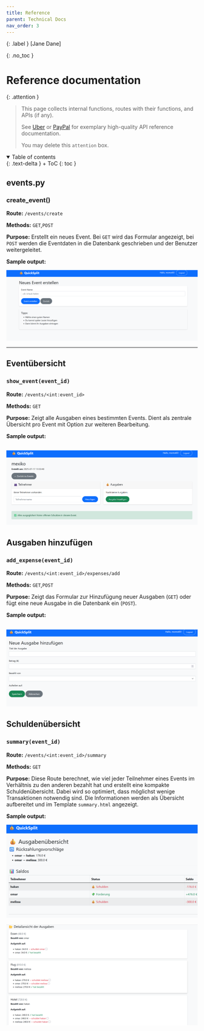 ```yaml
---
title: Reference
parent: Technical Docs
nav_order: 3
---
```


{: .label }
[Jane Dane]

{: .no_toc }
# Reference documentation

{: .attention }
> This page collects internal functions, routes with their functions, and APIs (if any).
> 
> See [Uber](https://developer.uber.com/docs/drivers/references/api) or [PayPal](https://developer.paypal.com/api/rest/) for exemplary high-quality API reference documentation.
>
> You may delete this `attention` box.

<details open markdown="block">
{: .text-delta }
<summary>Table of contents</summary>
+ ToC
{: toc }
</details>

## events.py

### create_event()

**Route:** `/events/create`

**Methods:** `GET`,`POST`

**Purpose:** Erstellt ein neues Event. Bei `GET` wird das Formular angezeigt, bei `POST` werden die Eventdaten in die Datenbank geschrieben und der Benutzer weitergeleitet.

**Sample output:**

![alt text](create.html.png)

---

## Eventübersicht

### `show_event(event_id)`

**Route:** `/events/<int:event_id>`

**Methods:** `GET`

**Purpose:** Zeigt alle Ausgaben eines bestimmten Events. Dient als zentrale Übersicht pro Event mit Option zur weiteren Bearbeitung.

**Sample output:**

![alt text](show.html.png)
---

## Ausgaben hinzufügen

### `add_expense(event_id)`

**Route:** `/events/<int:event_id>/expenses/add`

**Methods:** `GET`,`POST`

**Purpose:** Zeigt das Formular zur Hinzufügung neuer Ausgaben (`GET`) oder fügt eine neue Ausgabe in die Datenbank ein (`POST`).

**Sample output:**

![alt text](add_expense.html.png)
---

## Schuldenübersicht

### `summary(event_id)`

**Route:** `/events/<int:event_id>/summary`

**Methods:** `GET`

**Purpose:** Diese Route berechnet, wie viel jeder Teilnehmer eines Events im Verhältnis zu den anderen bezahlt hat und erstellt eine kompakte Schuldenübersicht. Dabei wird so optimiert, dass möglichst wenige Transaktionen notwendig sind. Die Informationen werden als Übersicht aufbereitet und im Template `summary.html` angezeigt.

**Sample output:**

![alt text](<summary.html [1].png>)

![alt text](<summary.html [2].png>)